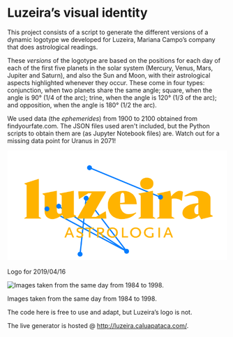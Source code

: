 # Luzeira’s visual identity

This project consists of a script to generate the different versions of a dynamic logotype we developed for Luzeira, Mariana Campo’s company that does astrological readings.

These *versions* of the logotype are based on the positions for each day of each of the first five planets in the solar system (Mercury, Venus, Mars, Jupiter and Saturn), and also the Sun and Moon, with their astrological aspects highlighted whenever they occur. These come in four types: conjunction, when two planets share the same angle; square, when the angle is 90° (1/4 of the arc); trine, when the angle is 120° (1/3 of the arc); and opposition, when the angle is 180° (1/2 the arc).

We used data (the *ephemerides*) from 1900 to 2100 obtained from findyourfate.com. The JSON files used aren't included, but the Python scripts to obtain them are (as Jupyter Notebook files) are. Watch out for a missing data point for Uranus in 2071!

![Logo for 2019/04/16](https://github.com/caluap/luzeira/raw/master/logo_luzeira-2019-04-16-default.png)

Logo for 2019/04/16


![Images taken from the same day from 1984 to 1998.](https://github.com/caluap/luzeira/raw/master/1984%E2%80%941998.png)

Images taken from the same day from 1984 to 1998.




The code here is free to use and adapt, but Luzeira’s logo is not.

The live generator is hosted @ http://luzeira.caluapataca.com/.
